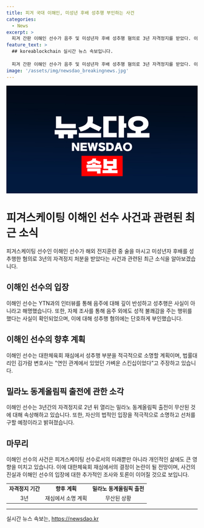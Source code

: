 ```yaml
---
title: 피겨 국대 이해인, 미성년 후배 성추행 부인하는 사건
categories:
  - News
excerpt: >
  피겨 간판 이해인 선수가 음주 및 미성년자 후배 성추행 혐의로 3년 자격정지를 받았다. 이해인은 음주는 반성하나, 성추행을 부인하며 사과와 함께 해명했다. 미성년자와의 연인 관계를 주장하며 밀라노 동계올림픽 출전이 무산될 것에 대한 안타까움을 토로했다. 이에 대한체육회 재심에서 성추행 부분을 소명할 계획이며, 법률대리인은 가벼운 스킨십으로 주장하고 선처를 구할 예정이라고 밝혔다. 이해인의 인터뷰는 논란과 관심을 끌고 있으며, 재심 결과에 관심이 쏠릴 전망이다.
feature_text: >
  ## koreablockchain 실시간 뉴스 속보입니다.

  피겨 간판 이해인 선수가 음주 및 미성년자 후배 성추행 혐의로 3년 자격정지를 받았다. 이해인은 음주는 반성하나, 성추행을 부인하며 사과와 함께 해명했다. 미성년자와의 연인 관계를 주장하며 밀라노 동계올림픽 출전이 무산될 것에 대한 안타까움을 토로했다. 이에 대한체육회 재심에서 성추행 부분을 소명할 계획이며, 법률대리인은 가벼운 스킨십으로 주장하고 선처를 구할 예정이라고 밝혔다. 이해인의 인터뷰는 논란과 관심을 끌고 있으며, 재심 결과에 관심이 쏠릴 전망이다.
image: '/assets/img/newsdao_breakingnews.jpg'
---
```


<p><img src="/assets/img/newsdao_breakingnews.jpg" alt="koreablockchain 속보" /></p>

<h1 data-ke-size="size26">피겨스케이팅 이해인 선수 사건과 관련된 최근 소식</h1>

<p data-ke-size="size16">피겨스케이팅 선수인 이해인 선수가 해외 전지훈련 중 술을 마시고 미성년자 후배를 성추행한 혐의로 3년의 자격정지 처분을 받았다는 사건과 관련된 최근 소식을 알아보겠습니다.</p>

<h2 data-ke-size="size24">이해인 선수의 입장</h2>

<p data-ke-size="size16">이해인 선수는 YTN과의 인터뷰를 통해 음주에 대해 깊이 반성하고 성추행은 사실이 아니라고 해명했습니다. 또한, 자체 조사를 통해 음주 외에도 성적 불쾌감을 주는 행위를 했다는 사실이 확인되었으며, 이에 대해 성추행 혐의에는 단호하게 부인했습니다.</p>

<h2 data-ke-size="size24">이해인 선수의 향후 계획</h2>

<p data-ke-size="size16">이해인 선수는 대한체육회 재심에서 성추행 부분을 적극적으로 소명할 계획이며, 법률대리인 김가람 변호사는 "연인 관계에서 있었던 가벼운 스킨십이었다"고 주장하고 있습니다.</p>

<h2 data-ke-size="size24">밀라노 동계올림픽 출전에 관한 소각</h2>

<p data-ke-size="size16">이해인 선수는 3년간의 자격정지로 2년 뒤 열리는 밀라노 동계올림픽 출전이 무산된 것에 대해 속상해하고 있습니다. 또한, 자신의 법적인 입장을 적극적으로 소명하고 선처를 구할 예정이라고 밝혀졌습니다.</p>

<h2 data-ke-size="size24">마무리</h2>

<p data-ke-size="size16">이해인 선수의 사건은 피겨스케이팅 선수로서의 미래뿐만 아니라 개인적인 삶에도 큰 영향을 미치고 있습니다. 이에 대한체육회 재심에서의 결정이 논란이 될 전망이며, 사건의 진실과 이해인 선수의 입장에 대한 추가적인 조사와 토론이 이어질 것으로 보입니다.</p>

<table>
  <tbody>
    <tr>
      <td style="text-align: center; height: 17px;"><b>자격정지 기간</b></td>
      <td style="text-align: center; height: 17px;"><b>향후 계획</b></td>
      <td style="text-align: center; height: 17px;"><b>밀라노 동계올림픽 출전</b></td>
    </tr>
    <tr>
      <td style="text-align: center; height: 17px;">3년</td>
      <td style="text-align: center; height: 17px;">재심에서 소명 계획</td>
      <td style="text-align: center; height: 17px;">무산된 상황</td>
    </tr>
  </tbody>
</table>

<hr>
실시간 뉴스 속보는, <a href="https://newsdao.kr" rel="dofollow">https://newsdao.kr</a>


